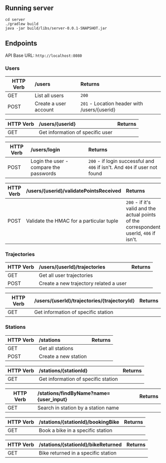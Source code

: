 ## Running server
```
cd server
./gradlew build
java -jar build/libs/server-0.0.1-SNAPSHOT.jar
```
## Endpoints

API Base URL: `http://localhost:8080`

### Users

| HTTP Verb     | /users | Returns|
| ------------- |:------------|:--------|
| GET           | List all users | `200`|
| POST          | Create a user account | `201` - Location header with /users/{userid}|

| HTTP Verb     | /users/{userid} | Returns|
| ------------- |:------------|:--------|
| GET           | Get information of specific user |

| HTTP Verb     | /users/login | Returns|
| ------------- |:------------|:--------|
| POST          | Login the user - compare the passwords | `200` - if login successful and `406` if isn't. And `404` if user not found|

| HTTP Verb     | /users/{userid}/validatePointsReceived | Returns|
| ------------- |:------------|:--------|
| POST          | Validate the HMAC for a particular tuple | `200` - if it's valid and the actual points of the correspondent userId, `406` if isn't.|


### Trajectories

| HTTP Verb     | /users/{userId}/trajectories | Returns|
| ------------- |:------------|:--------|
| GET           | Get all user trajectories |
| POST          | Create a new trajectory related a user |

| HTTP Verb     | /users/{userId}/trajectories/{trajectoryId} | Returns|
| ------------- |:------------|:--------|
| GET           | Get information of specific station |

### Stations

| HTTP Verb     | /stations | Returns|
| ------------- |:------------|:--------|
| GET           | Get all stations |
| POST          | Create a new station |

| HTTP Verb     | /stations/{stationId} | Returns|
| ------------- |:------------|:--------|
| GET           | Get information of specific station |

| HTTP Verb     | /stations/findByName?name={user_input} | Returns|
| ------------- |:------------|:--------|
| GET           | Search in station by a station name |

| HTTP Verb     | /stations/{stationId}/bookingBike | Returns|
| ------------- |:------------|:--------|
| GET           | Book a bike in a specific station |

| HTTP Verb     | /stations/{stationId}/bikeReturned | Returns|
| ------------- |:------------|:--------|
| GET           | Bike returned in a specific station |
